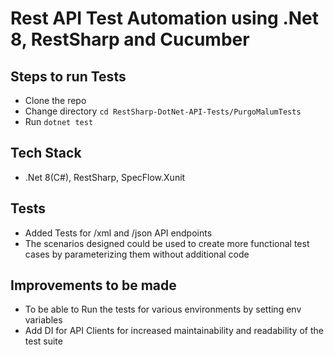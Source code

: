 # Rest API Test Automation using .Net 8, RestSharp and Cucumber

## Steps to run Tests
* Clone the repo
* Change directory `cd RestSharp-DotNet-API-Tests/PurgoMalumTests`
* Run `dotnet test`

## Tech Stack
* .Net 8(C#), RestSharp, SpecFlow.Xunit

## Tests
* Added Tests for /xml and /json API endpoints
* The scenarios designed could be used to create more functional test cases by parameterizing them without additional code

## Improvements to be made
* To be able to Run the tests for various environments by setting env variables
* Add DI for API Clients for increased maintainability and readability of the test suite
